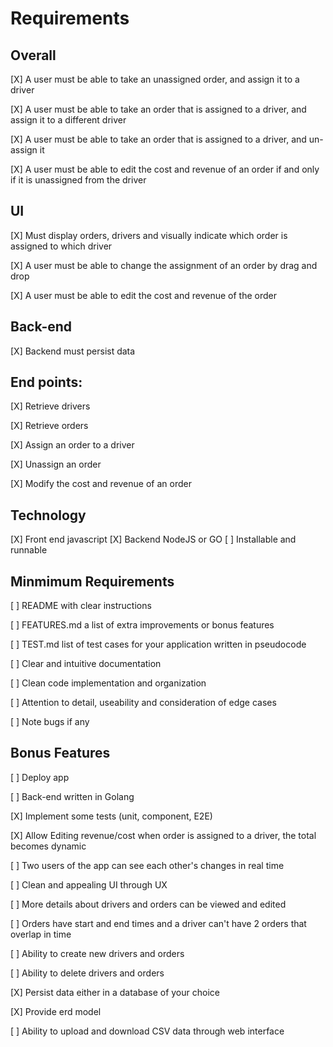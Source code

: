 # Requirements

## Overall

[X] A user must be able to take an unassigned order, and assign it to a driver

[X] A user must be able to take an order that is assigned to a driver, and assign it to a different driver

[X] A user must be able to take an order that is assigned to a driver, and un-assign it

[X] A user must be able to edit the cost and revenue of an order if and only if it is
unassigned from the driver

## UI

[X] Must display orders, drivers and visually indicate which order is assigned to which driver

[X] A user must be able to change the assignment of an order by drag and drop

[X] A user must be able to edit the cost and revenue of the order

## Back-end

[X] Backend must persist data

## End points:

[X] Retrieve drivers

[X] Retrieve orders

[X] Assign an order to a driver

[X] Unassign an order

[X] Modify the cost and revenue of an order

## Technology

[X] Front end javascript
[X] Backend NodeJS or GO
[ ] Installable and runnable

## Minmimum Requirements

[ ] README with clear instructions

[ ] FEATURES.md a list of extra improvements or bonus features

[ ] TEST.md list of test cases for your application written in pseudocode

[ ] Clear and intuitive documentation

[ ] Clean code implementation and organization

[ ] Attention to detail, useability and consideration of edge cases

[ ] Note bugs if any

## Bonus Features

[ ] Deploy app

[ ] Back-end written in Golang

[X] Implement some tests (unit, component, E2E)

[X] Allow Editing revenue/cost when order is assigned to a driver, the total becomes dynamic

[ ] Two users of the app can see each other's changes in real time

[ ] Clean and appealing UI through UX

[ ] More details about drivers and orders can be viewed and edited

[ ] Orders have start and end times and a driver can't have 2 orders that overlap in time

[ ] Ability to create new drivers and orders

[ ] Ability to delete drivers and orders

[X] Persist data either in a database of your choice

[X] Provide erd model

[ ] Ability to upload and download CSV data through web interface
